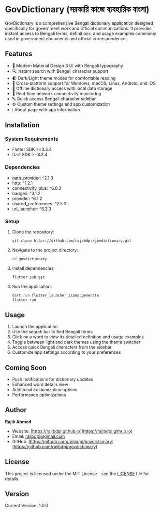 # GovDictionary (সরকারি কাজে ব্যবহারিক বাংলা)

GovDictionary is a comprehensive Bengali dictionary application designed specifically for government work and official communications. It provides instant access to Bengali terms, definitions, and usage examples commonly used in government documents and official correspondence.

## Features

- 🎨 Modern Material Design 3 UI with Bengali typography
- 🔍 Instant search with Bengali character support
- 🌓 Dark/Light theme modes for comfortable reading
- 📱 Cross-platform support for Windows, macOS, Linux, Android, and iOS
- 📶 Offline dictionary access with local data storage
- 🔔 Real-time network connectivity monitoring
- 🔤 Quick access Bengali character sidebar
- ⚙️ Custom theme settings and app customization
- ℹ️ About page with app information

## Installation

### System Requirements

- Flutter SDK >=3.3.4
- Dart SDK >=3.3.4

### Dependencies

- path_provider: ^2.1.3
- http: ^1.2.1
- connectivity_plus: ^6.0.3
- badges: ^3.1.2
- provider: ^6.1.2
- shared_preferences: ^2.5.3
- url_launcher: ^6.2.3

### Setup

1. Clone the repository:
   ```bash
   git clone https://github.com/rajibdpi/govdictionary.git
   ```

2. Navigate to the project directory:
   ```bash
   cd govdictionary
   ```

3. Install dependencies:
   ```bash
   flutter pub get
   ```

4. Run the application:
   ```bash
   dart run flutter_launcher_icons:generate
   flutter run
   ```

## Usage

1. Launch the application
2. Use the search bar to find Bengali terms
3. Click on a word to view its detailed definition and usage examples
4. Toggle between light and dark themes using the theme switcher
5. Access quick Bengali characters from the sidebar
6. Customize app settings according to your preferences

## Coming Soon

- Push notifications for dictionary updates
- Enhanced word details view
- Additional customization options
- Performance optimizations

## Author

**Rajib Ahmed**
- Website: [https://rajibdpi.github.io](https://rajibdpi.github.io)
- Email: rajibdpi@gmail.com
- GitHub: [https://github.com/rajibdpi/govdictionary](https://github.com/rajibdpi/govdictionary)

## License

This project is licensed under the MIT License - see the [LICENSE](LICENSE) file for details.

## Version

Current Version: 1.0.0
